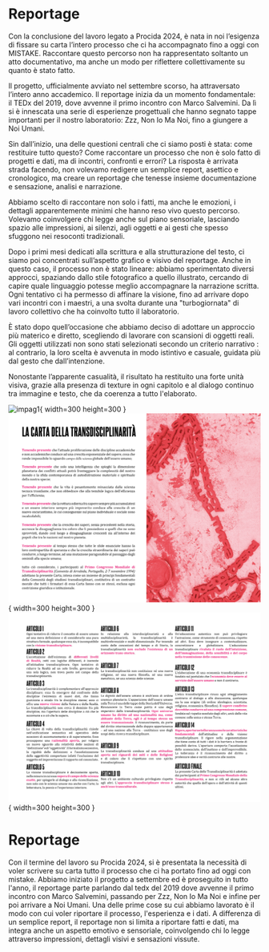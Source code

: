 # Reportage
Con la conclusione del lavoro legato a Procida 2024, è nata in noi l’esigenza di fissare su carta l’intero processo che ci ha accompagnato fino a oggi con MISTAKE. Raccontare questo percorso non ha rappresentato soltanto un atto documentativo, ma anche un modo per riflettere collettivamente su quanto è stato fatto.

Il progetto, ufficialmente avviato nel settembre scorso, ha attraversato l’intero anno accademico. Il reportage inizia da un momento fondamentale: il TEDx del 2019, dove avvenne il primo incontro con Marco Salvemini. Da lì si è innescata una serie di esperienze progettuali che hanno segnato tappe importanti per il nostro laboratorio: Zzz, Non Io Ma Noi, fino a giungere a Noi Umani.

Sin dall’inizio, una delle questioni centrali che ci siamo posti è stata: come restituire tutto questo? Come raccontare un processo che non è solo fatto di progetti e dati, ma di incontri, confronti e errori? La risposta è arrivata strada facendo, non volevamo redigere un semplice report, asettico e cronologico, ma creare un reportage che tenesse insieme documentazione e sensazione, analisi e narrazione.

Abbiamo scelto di raccontare non solo i fatti, ma anche le emozioni, i dettagli apparentemente minimi che hanno reso vivo questo percorso. Volevamo coinvolgere chi legge anche sul piano sensoriale, lasciando spazio alle impressioni, ai silenzi, agli oggetti e ai gesti che spesso sfuggono nei resoconti tradizionali.

Dopo i primi mesi dedicati alla scrittura e alla strutturazione del testo, ci siamo poi concentrati sull’aspetto grafico e visivo del reportage. Anche in questo caso, il processo non è stato lineare: abbiamo sperimentato diversi approcci, spaziando dallo stile fotografico a quello illustrato, cercando di capire quale linguaggio potesse meglio accompagnare la narrazione scritta. Ogni tentativo ci ha permesso di affinare la visione, fino ad arrivare dopo vari incontri con i maestri, a una svolta durante una "turbogiornata" di lavoro collettivo che ha coinvolto tutto il laboratorio.

È stato dopo quell’occasione che abbiamo deciso di adottare un approccio più materico e diretto, scegliendo di lavorare con scansioni di oggetti reali. Gli oggetti utilizzati non sono stati selezionati secondo un criterio narrativo : al contrario, la loro scelta è avvenuta in modo istintivo e casuale, guidata più dal gesto che dall’intenzione.

Nonostante l’apparente casualità, il risultato ha restituito una forte unità visiva, grazie alla presenza di texture in ogni capitolo e al dialogo continuo tra immagine e testo, che da coerenza a tutto l'elaborato.

![impag1](../img/Impaginazione%20nuova7.png){ width=300 height=300 }
![impag1](../img/Impaginazione%20nuova2.png){ width=300 height=300 }
![impag1](../img/Impaginazione%20nuova3.png){ width=300 height=300 }

# Reportage
Con il termine del lavoro su Procida 2024, si è presentata la necessità di voler scrivere su carta tutto il processo che ci ha portato fino ad oggi con mistake.
Abbiamo iniziato il progetto a settembre ed è proseguito in tutto l'anno, il reportage parte parlando dal tedx del 2019 dove avvenne il primo incontro con Marco Salvemini, passando per Zzz, Non Io Ma Noi e infine per poi arrivare a Noi Umani.
Una delle prime cose su cui abbiamo lavorato è il modo con cui voler riportare il processo, l'esperienza e i dati. A differenza di un semplice report, il reportage non si limita a riportare fatti e dati, ma integra anche un aspetto emotivo e sensoriale, coinvolgendo chi lo legge attraverso impressioni, dettagli visivi e sensazioni vissute.
